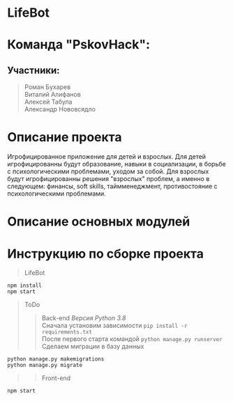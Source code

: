 # LifeBot

# Команда "PskovHack":
## Участники:
> Роман Бухарев   
> Виталий Алифанов     
> Алексей Табула    
> Александр Нововсядло

# Описание проекта
Игрофицированное приложение для детей и взрослых. Для детей игрофицированны будут образование, навыки в социализации, в борьбе с психологическими проблемами, уходом за собой. Для взрослых будут игрофицированны решения "взрослых" проблем, а именно в следующем: финансы, soft skills, таймменеджмент, противостояние с психологическими проблемами.

# Описание основных модулей


# Инструкцию по сборке проекта
> LifeBot
```
npm install
npm start
```    
>ToDo   
>> Back-end
*Версия Python 3.8*    
Сначала установим зависимости ```pip install -r requirements.txt```    
После первого старта командой ``` python manage.py runserver ```    
Сделаем миграции в базу данных    
```
python manage.py makemigrations
python manage.py migrate
```    
>> Front-end
```
npm start
```
